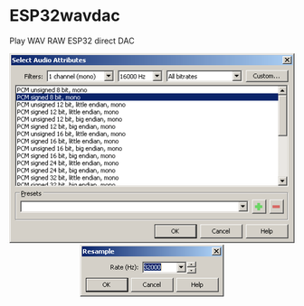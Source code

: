 # ESP32wavdac
Play WAV RAW ESP32 direct DAC

<center><img src='preview/previewAtributtes.gif'></center>
<center><img src='preview/previewResample.gif'></center>
